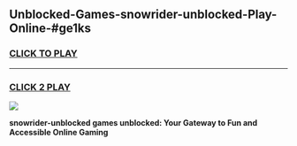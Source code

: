 
## Unblocked-Games-snowrider-unblocked-Play-Online-#ge1ks
<h3>
<a href="https://premium.freeplayer.one?title=snowrider-unblocked&ref=24F">CLICK TO PLAY</a></h3>
<hr>

<h3>
<a href="https://premium.freeplayer.one?title=snowrider-unblocked&ref=24F">CLICK 2 PLAY</a>
  
</h3>

<a href="https://premium.freeplayer.one?title=snowrider-unblocked&ref=24F/"><img src="https://clearcache.store/games.png"></a>


**snowrider-unblocked games unblocked: Your Gateway to Fun and Accessible Online Gaming**
